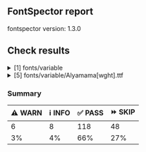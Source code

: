 ## FontSpector report

fontspector version: 1.3.0






## Check results




<details><summary>[1] fonts/variable</summary>
<div>


<details>
    <summary>⚠️ <b>WARN</b> Check for codepoints not covered by METADATA subsets. (googlefonts/metadata/unreachable_subsetting)</summary>
    <div>








- ⚠️ **WARN** fonts/variable/Alyamama[wght].ttf: The following codepoints supported by the font are not covered by any subsets defined in the font's metadata file, and will never be served. You can solve this by either manually adding additional subset declarations to METADATA.pb, or by editing the glyphset definitions.

* U+02D8 BREVE: try adding one of: canadian-aboriginal, yi
* U+02D9 DOT ABOVE: try adding one of: yi, canadian-aboriginal
* U+02DB OGONEK: try adding one of: yi, canadian-aboriginal
* U+0302 COMBINING CIRCUMFLEX ACCENT: try adding one of: coptic, tifinagh, math, cherokee
* U+0305 COMBINING OVERLINE: try adding one of: elbasan, coptic, glagolitic, math, gothic
* U+0306 COMBINING BREVE: try adding one of: tifinagh, old-permic
* U+0307 COMBINING DOT ABOVE: try adding one of: duployan, syriac, canadian-aboriginal, malayalam, math, tifinagh, todhri, hebrew, coptic, tai-le, old-permic
* U+030A COMBINING RING ABOVE: try adding one of: syriac, duployan
* U+030B COMBINING DOUBLE ACUTE ACCENT: try adding one of: osage, cherokee
* U+030C COMBINING CARON: try adding one of: cherokee, tai-le
* U+031A COMBINING LEFT ANGLE ABOVE: try adding math
* U+0320 COMBINING MINUS SIGN BELOW: try adding syriac
* U+0324 COMBINING DIAERESIS BELOW: try adding one of: syriac, duployan, cherokee
* U+0325 COMBINING RING BELOW: try adding syriac
* U+0326 COMBINING COMMA BELOW: try adding math
* U+0327 COMBINING CEDILLA: try adding math
* U+032C COMBINING CARON BELOW: try adding math
* U+0330 COMBINING TILDE BELOW: try adding one of: cherokee, math, syriac
* U+0332 COMBINING LOW LINE: try adding math
* U+033A COMBINING INVERTED BRIDGE BELOW: try adding math
* U+0346 COMBINING BRIDGE ABOVE: try adding math
* U+034D COMBINING LEFT RIGHT ARROW BELOW: try adding math
* U+0361 COMBINING DOUBLE INVERTED BREVE: try adding coptic
* U+0609 ARABIC-INDIC PER MILLE SIGN: try adding arabic
* U+060C ARABIC COMMA: try adding one of: hanifi-rohingya, arabic, garay, syriac, thaana, yezidi, nko
* U+060D ARABIC DATE SEPARATOR: try adding arabic
* U+0615 ARABIC SMALL HIGH TAH: try adding arabic
* U+061B ARABIC SEMICOLON: try adding one of: syriac, hanifi-rohingya, yezidi, garay, thaana, nko, arabic
* U+061F ARABIC QUESTION MARK: try adding one of: garay, adlam, arabic, hanifi-rohingya, nko, syriac, yezidi, thaana
* U+0621 ARABIC LETTER HAMZA: try adding one of: syriac, arabic
* U+0622 ARABIC LETTER ALEF WITH MADDA ABOVE: try adding arabic
* U+0623 ARABIC LETTER ALEF WITH HAMZA ABOVE: try adding arabic
* U+0624 ARABIC LETTER WAW WITH HAMZA ABOVE: try adding arabic
* U+0625 ARABIC LETTER ALEF WITH HAMZA BELOW: try adding arabic
* U+0626 ARABIC LETTER YEH WITH HAMZA ABOVE: try adding arabic
* U+0627 ARABIC LETTER ALEF: try adding one of: arabic, indic-siyaq-numbers
* U+0628 ARABIC LETTER BEH: try adding arabic
* U+0629 ARABIC LETTER TEH MARBUTA: try adding arabic
* U+062A ARABIC LETTER TEH: try adding arabic
* U+062B ARABIC LETTER THEH: try adding arabic
* U+062C ARABIC LETTER JEEM: try adding arabic
* U+062D ARABIC LETTER HAH: try adding arabic
* U+062E ARABIC LETTER KHAH: try adding arabic
* U+062F ARABIC LETTER DAL: try adding arabic
* U+0630 ARABIC LETTER THAL: try adding arabic
* U+0631 ARABIC LETTER REH: try adding arabic
* U+0632 ARABIC LETTER ZAIN: try adding arabic
* U+0633 ARABIC LETTER SEEN: try adding arabic
* U+0634 ARABIC LETTER SHEEN: try adding arabic
* U+0635 ARABIC LETTER SAD: try adding arabic
* U+0636 ARABIC LETTER DAD: try adding arabic
* U+0637 ARABIC LETTER TAH: try adding arabic
* U+0638 ARABIC LETTER ZAH: try adding arabic
* U+0639 ARABIC LETTER AIN: try adding arabic
* U+063A ARABIC LETTER GHAIN: try adding arabic
* U+0640 ARABIC TATWEEL: try adding one of: arabic, old-uyghur, sogdian, manichaean, psalter-pahlavi, syriac, hanifi-rohingya, adlam, mandaic
* U+0641 ARABIC LETTER FEH: try adding arabic
* U+0642 ARABIC LETTER QAF: try adding arabic
* U+0643 ARABIC LETTER KAF: try adding arabic
* U+0644 ARABIC LETTER LAM: try adding arabic
* U+0645 ARABIC LETTER MEEM: try adding arabic
* U+0646 ARABIC LETTER NOON: try adding arabic
* U+0647 ARABIC LETTER HEH: try adding arabic
* U+0648 ARABIC LETTER WAW: try adding arabic
* U+0649 ARABIC LETTER ALEF MAKSURA: try adding arabic
* U+064A ARABIC LETTER YEH: try adding arabic
* U+064B ARABIC FATHATAN: try adding one of: arabic, syriac
* U+064C ARABIC DAMMATAN: try adding one of: arabic, syriac
* U+064D ARABIC KASRATAN: try adding one of: syriac, arabic
* U+064E ARABIC FATHA: try adding one of: syriac, arabic
* U+064F ARABIC DAMMA: try adding one of: arabic, syriac
* U+0650 ARABIC KASRA: try adding one of: arabic, syriac
* U+0651 ARABIC SHADDA: try adding one of: syriac, arabic
* U+0652 ARABIC SUKUN: try adding one of: arabic, syriac
* U+0653 ARABIC MADDAH ABOVE: try adding one of: arabic, syriac
* U+0654 ARABIC HAMZA ABOVE: try adding one of: arabic, syriac
* U+0655 ARABIC HAMZA BELOW: try adding one of: arabic, syriac
* U+0656 ARABIC SUBSCRIPT ALEF: try adding arabic
* U+0657 ARABIC INVERTED DAMMA: try adding arabic
* U+0658 ARABIC MARK NOON GHUNNA: try adding arabic
* U+0660 ARABIC-INDIC DIGIT ZERO: try adding one of: arabic, hanifi-rohingya, indic-siyaq-numbers, syriac, yezidi, thaana
* U+0661 ARABIC-INDIC DIGIT ONE: try adding one of: syriac, arabic, yezidi, thaana, indic-siyaq-numbers
* U+0662 ARABIC-INDIC DIGIT TWO: try adding one of: thaana, syriac, indic-siyaq-numbers, yezidi, arabic
* U+0663 ARABIC-INDIC DIGIT THREE: try adding one of: indic-siyaq-numbers, thaana, arabic, syriac, yezidi
* U+0664 ARABIC-INDIC DIGIT FOUR: try adding one of: syriac, indic-siyaq-numbers, thaana, arabic, yezidi
* U+0665 ARABIC-INDIC DIGIT FIVE: try adding one of: indic-siyaq-numbers, yezidi, arabic, syriac, thaana
* U+0666 ARABIC-INDIC DIGIT SIX: try adding one of: yezidi, arabic, syriac, thaana, indic-siyaq-numbers
* U+0667 ARABIC-INDIC DIGIT SEVEN: try adding one of: indic-siyaq-numbers, thaana, arabic, syriac, yezidi
* U+0668 ARABIC-INDIC DIGIT EIGHT: try adding one of: arabic, thaana, yezidi, indic-siyaq-numbers, syriac
* U+0669 ARABIC-INDIC DIGIT NINE: try adding one of: thaana, syriac, yezidi, indic-siyaq-numbers, arabic
* U+066A ARABIC PERCENT SIGN: try adding one of: thaana, nko, arabic, syriac
* U+066B ARABIC DECIMAL SEPARATOR: try adding one of: thaana, syriac, arabic
* U+066C ARABIC THOUSANDS SEPARATOR: try adding one of: syriac, thaana, arabic
* U+066D ARABIC FIVE POINTED STAR: try adding arabic
* U+066E ARABIC LETTER DOTLESS BEH: try adding arabic
* U+066F ARABIC LETTER DOTLESS QAF: try adding arabic
* U+0670 ARABIC LETTER SUPERSCRIPT ALEF: try adding one of: arabic, syriac
* U+0671 ARABIC LETTER ALEF WASLA: try adding arabic
* U+0679 ARABIC LETTER TTEH: try adding arabic
* U+067A ARABIC LETTER TTEHEH: try adding arabic
* U+067B ARABIC LETTER BEEH: try adding arabic
* U+067C ARABIC LETTER TEH WITH RING: try adding arabic
* U+067D ARABIC LETTER TEH WITH THREE DOTS ABOVE DOWNWARDS: try adding arabic
* U+067E ARABIC LETTER PEH: try adding arabic
* U+0686 ARABIC LETTER TCHEH: try adding arabic
* U+0688 ARABIC LETTER DDAL: try adding arabic
* U+068E ARABIC LETTER DUL: try adding arabic
* U+0691 ARABIC LETTER RREH: try adding arabic
* U+0698 ARABIC LETTER JEH: try adding arabic
* U+069C ARABIC LETTER SEEN WITH THREE DOTS BELOW AND THREE DOTS ABOVE: try adding arabic
* U+06A1 ARABIC LETTER DOTLESS FEH: try adding arabic
* U+06A2 ARABIC LETTER FEH WITH DOT MOVED BELOW: try adding arabic
* U+06A4 ARABIC LETTER VEH: try adding arabic
* U+06A5 ARABIC LETTER FEH WITH THREE DOTS BELOW: try adding arabic
* U+06A7 ARABIC LETTER QAF WITH DOT ABOVE: try adding arabic
* U+06A8 ARABIC LETTER QAF WITH THREE DOTS ABOVE: try adding arabic
* U+06A9 ARABIC LETTER KEHEH: try adding arabic
* U+06AF ARABIC LETTER GAF: try adding arabic
* U+06BA ARABIC LETTER NOON GHUNNA: try adding arabic
* U+06BE ARABIC LETTER HEH DOACHASHMEE: try adding arabic
* U+06C1 ARABIC LETTER HEH GOAL: try adding arabic
* U+06C2 ARABIC LETTER HEH GOAL WITH HAMZA ABOVE: try adding arabic
* U+06C3 ARABIC LETTER TEH MARBUTA GOAL: try adding arabic
* U+06CA ARABIC LETTER WAW WITH TWO DOTS ABOVE: try adding arabic
* U+06CC ARABIC LETTER FARSI YEH: try adding arabic
* U+06CF ARABIC LETTER WAW WITH DOT ABOVE: try adding arabic
* U+06D2 ARABIC LETTER YEH BARREE: try adding arabic
* U+06D3 ARABIC LETTER YEH BARREE WITH HAMZA ABOVE: try adding arabic
* U+06D4 ARABIC FULL STOP: try adding one of: yezidi, arabic, hanifi-rohingya
* U+06DB ARABIC SMALL HIGH THREE DOTS: try adding arabic
* U+06F0 EXTENDED ARABIC-INDIC DIGIT ZERO: try adding one of: indic-siyaq-numbers, arabic
* U+06F1 EXTENDED ARABIC-INDIC DIGIT ONE: try adding one of: arabic, indic-siyaq-numbers
* U+06F2 EXTENDED ARABIC-INDIC DIGIT TWO: try adding one of: indic-siyaq-numbers, arabic
* U+06F3 EXTENDED ARABIC-INDIC DIGIT THREE: try adding one of: indic-siyaq-numbers, arabic
* U+06F4 EXTENDED ARABIC-INDIC DIGIT FOUR: try adding one of: indic-siyaq-numbers, arabic
* U+06F5 EXTENDED ARABIC-INDIC DIGIT FIVE: try adding one of: indic-siyaq-numbers, arabic
* U+06F6 EXTENDED ARABIC-INDIC DIGIT SIX: try adding one of: arabic, indic-siyaq-numbers
* U+06F7 EXTENDED ARABIC-INDIC DIGIT SEVEN: try adding one of: arabic, indic-siyaq-numbers
* U+06F8 EXTENDED ARABIC-INDIC DIGIT EIGHT: try adding one of: arabic, indic-siyaq-numbers
* U+06F9 EXTENDED ARABIC-INDIC DIGIT NINE: try adding one of: arabic, indic-siyaq-numbers
* U+0763 ARABIC LETTER KEHEH WITH THREE DOTS ABOVE: try adding arabic
* U+1EBC LATIN CAPITAL LETTER E WITH TILDE: try adding vietnamese
* U+1EBD LATIN SMALL LETTER E WITH TILDE: try adding vietnamese
* U+2016 DOUBLE VERTICAL LINE: try adding math
* U+2021 DOUBLE DAGGER: try adding adlam
* U+2030 PER MILLE SIGN: try adding adlam
* U+2070 SUPERSCRIPT ZERO: try adding math
* U+2071 SUPERSCRIPT LATIN SMALL LETTER I: try adding math
* U+2074 SUPERSCRIPT FOUR: try adding math
* U+2075 SUPERSCRIPT FIVE: try adding math
* U+2076 SUPERSCRIPT SIX: try adding math
* U+2077 SUPERSCRIPT SEVEN: try adding math
* U+2078 SUPERSCRIPT EIGHT: try adding math
* U+2079 SUPERSCRIPT NINE: try adding math
* U+207A SUPERSCRIPT PLUS SIGN: try adding math
* U+207B SUPERSCRIPT MINUS: try adding math
* U+207C SUPERSCRIPT EQUALS SIGN: try adding math
* U+207D SUPERSCRIPT LEFT PARENTHESIS: try adding math
* U+207E SUPERSCRIPT RIGHT PARENTHESIS: try adding math
* U+207F SUPERSCRIPT LATIN SMALL LETTER N: try adding math
* U+2080 SUBSCRIPT ZERO: try adding math
* U+2081 SUBSCRIPT ONE: try adding math
* U+2082 SUBSCRIPT TWO: try adding math
* U+2083 SUBSCRIPT THREE: try adding math
* U+2084 SUBSCRIPT FOUR: try adding math
* U+2085 SUBSCRIPT FIVE: try adding math
* U+2086 SUBSCRIPT SIX: try adding math
* U+2087 SUBSCRIPT SEVEN: try adding math
* U+2088 SUBSCRIPT EIGHT: try adding math
* U+2089 SUBSCRIPT NINE: try adding math
* U+208A SUBSCRIPT PLUS SIGN: try adding math
* U+208B SUBSCRIPT MINUS: try adding math
* U+208C SUBSCRIPT EQUALS SIGN: try adding math
* U+208D SUBSCRIPT LEFT PARENTHESIS: try adding math
* U+208E SUBSCRIPT RIGHT PARENTHESIS: try adding math
* U+2090 LATIN SUBSCRIPT SMALL LETTER A: try adding math
* U+2091 LATIN SUBSCRIPT SMALL LETTER E: try adding math
* U+2092 LATIN SUBSCRIPT SMALL LETTER O: try adding math
* U+2093 LATIN SUBSCRIPT SMALL LETTER X: try adding math
* U+2094 LATIN SUBSCRIPT SMALL LETTER SCHWA: try adding math
* U+2095 LATIN SUBSCRIPT SMALL LETTER H: try adding math
* U+2096 LATIN SUBSCRIPT SMALL LETTER K: try adding math
* U+2097 LATIN SUBSCRIPT SMALL LETTER L: try adding math
* U+2098 LATIN SUBSCRIPT SMALL LETTER M: try adding math
* U+2099 LATIN SUBSCRIPT SMALL LETTER N: try adding math
* U+209A LATIN SUBSCRIPT SMALL LETTER P: try adding math
* U+209B LATIN SUBSCRIPT SMALL LETTER S: try adding math
* U+209C LATIN SUBSCRIPT SMALL LETTER T: try adding math
* U+2117 SOUND RECORDING COPYRIGHT: try adding math
* U+215B VULGAR FRACTION ONE EIGHTH: try adding symbols
* U+215C VULGAR FRACTION THREE EIGHTHS: try adding symbols
* U+215D VULGAR FRACTION FIVE EIGHTHS: try adding symbols
* U+215E VULGAR FRACTION SEVEN EIGHTHS: try adding symbols
* U+215F FRACTION NUMERATOR ONE: try adding symbols
* U+2202 PARTIAL DIFFERENTIAL: try adding math
* U+2206 INCREMENT: try adding math
* U+220F N-ARY PRODUCT: try adding math
* U+2211 N-ARY SUMMATION: try adding math
* U+221A SQUARE ROOT: try adding math
* U+221E INFINITY: try adding math
* U+222B INTEGRAL: try adding math
* U+2248 ALMOST EQUAL TO: try adding math
* U+2260 NOT EQUAL TO: try adding math
* U+2264 LESS-THAN OR EQUAL TO: try adding math
* U+2265 GREATER-THAN OR EQUAL TO: try adding math
* U+25CA LOZENGE: try adding one of: math, symbols
* U+25CC DOTTED CIRCLE: try adding one of: tai-viet, batak, khudawadi, hanifi-rohingya, manichaean, newa, kannada, tamil, thai, warang-citi, malayalam, syloti-nagri, nko, rejang, tai-le, lao, telugu, kharoshthi, miao, tirhuta, khojki, caucasian-albanian, zanabazar-square, balinese, masaram-gondi, new-tai-lue, symbols, grantha, mende-kikakui, chakma, javanese, bassa-vah, bhaiksuki, gunjala-gondi, adlam, tifinagh, hanunoo, dogra, oriya, sogdian, canadian-aboriginal, khmer, sundanese, duployan, tagbanwa, phags-pa, tai-tham, mahajani, buhid, armenian, gurmukhi, tagalog, old-permic, yi, sinhala, ahom, limbu, wancho, siddham, brahmi, buginese, saurashtra, mandaic, devanagari, elbasan, math, modi, mongolian, tibetan, meetei-mayek, psalter-pahlavi, osage, coptic, marchen, kaithi, bengali, myanmar, syriac, sharada, soyombo, takri, kayah-li, cham, hebrew, lepcha, music, thaana, pahawh-hmong, gujarati
* U+FD3E ORNATE LEFT PARENTHESIS: try adding one of: nko, arabic
* U+FD3F ORNATE RIGHT PARENTHESIS: try adding one of: arabic, nko
* U+FDFA ARABIC LIGATURE SALLALLAHOU ALAYHE WASALLAM: try adding arabic
* U+FDFB ARABIC LIGATURE JALLAJALALOUHOU: try adding arabic
* U+FDFC RIAL SIGN: try adding arabic

Or you can add the above codepoints to one of the subsets supported by the font: greek, latin-ext, latin [code: unreachable-subsetting]
  
  

</div>
</details>


</div>
</details>


<details><summary>[5] fonts/variable/Alyamama[wght].ttf</summary>
<div>


<details>
    <summary>⚠️ <b>WARN</b> Check if each glyph has the recommended amount of contours. (contour_count)</summary>
    <div>








- ⚠️ **WARN** This check inspects the glyph outlines and detects the total number of contours in each of them. The expected values are
     infered from the typical ammounts of contours observed in a
     large collection of reference font families. The divergences
     listed below may simply indicate a significantly different
     design on some of your glyphs. On the other hand, some of these
     may flag actual bugs in the font such as glyphs mapped to an
     incorrect codepoint. Please consider reviewing the design and
     codepoint assignment of these to make sure they are correct.


    The following glyphs do not have the recommended number of contours:
* uni1D6D (U+1D6D): found 3, expected one of: {2}
* uni02A3 (U+02A3): found 2, expected one of: {3}
* uni0258 (U+0258): found 1, expected one of: {2}
* uni1D6E (U+1D6E): found 2, expected one of: {1}
* uni02A1 (U+02A1): found 2, expected one of: {1}
* uni02A2 (U+02A2): found 2, expected one of: {1}
* uni026E (U+026E): found 2, expected one of: {1}
* uni1D72 (U+1D72): found 2, expected one of: {1}
* uni1D74 (U+1D74): found 3, expected one of: {1}
* uni1D75 (U+1D75): found 3, expected one of: {1}
* uni021B.1 (U+021B): found 1, expected one of: {4, 3, 2}
* uni1D76 (U+1D76): found 3, expected one of: {1}
* uni01C2 (U+01C2): found 3, expected one of: {1}
* uni0621 (U+0621): found 2, expected one of: {1}
* uni0623 (U+0623): found 3, expected one of: {2}
* uni0625 (U+0625): found 3, expected one of: {2}
* uni066E (U+066E): found 2, expected one of: {1}
* uni066E.fina (unencoded): found 3, expected one of: {1}
* uni066E.medi (unencoded): found 2, expected one of: {1}
* uni0628 (U+0628): found 3, expected one of: {2}
* uni067E (U+067E): found 5, expected one of: {4}
* uni067B (U+067B): found 4, expected one of: {3, 2}
* uni062A (U+062A): found 4, expected one of: {3, 2}
* uni067C (U+067C): found 6, expected one of: {5, 4}
* uni067D (U+067D): found 5, expected one of: {4, 3}
* uni062B (U+062B): found 5, expected one of: {2, 4, 3}
* uni067A (U+067A): found 4, expected one of: {0, 3, 2}
* uni0686 (U+0686): found 5, expected one of: {0, 4, 3}
* uni0631 (U+0631): found 2, expected one of: {1}
* uni0632 (U+0632): found 3, expected one of: {2}
* uni0698 (U+0698): found 5, expected one of: {4}
* uni0633 (U+0633): found 6, expected one of: {1, 3}
* uni0634 (U+0634): found 9, expected one of: {3, 0, 6, 4}
* uni069C (U+069C): found 12, expected one of: {7, 9, 5}
* uni0635 (U+0635): found 5, expected one of: {2}
* uni0636 (U+0636): found 6, expected one of: {3}
* uni0637 (U+0637): found 4, expected one of: {3, 2}
* uni0638 (U+0638): found 5, expected one of: {3, 4}
* uni0639 (U+0639): found 2, expected one of: {1}
* uni0641 (U+0641): found 5, expected one of: {2, 3}
* uni06A4 (U+06A4): found 7, expected one of: {4, 0, 5}
* uni06A1 (U+06A1): found 4, expected one of: {2, 1}
* uni06A1.fina (unencoded): found 4, expected one of: {2}
* uni06A2 (U+06A2): found 5, expected one of: {3}
* uni06A5 (U+06A5): found 7, expected one of: {5, 4}
* uni066F.fina (unencoded): found 3, expected one of: {2}
* uni0643 (U+0643): found 4, expected one of: {2, 1}
* uni06A9 (U+06A9): found 4, expected one of: {1}
* uni0763 (U+0763): found 7, expected one of: {4, 3}
* uni0763.fina (unencoded): found 8, expected one of: {3, 4}
* uni0763.medi (unencoded): found 7, expected one of: {5, 3, 4}
* uni0763.init (unencoded): found 6, expected one of: {4, 3}
* uni06AF (U+06AF): found 5, expected one of: {2}
* uni0644 (U+0644): found 2, expected one of: {1}
* uni0645 (U+0645): found 3, expected one of: {1, 2}
* uni0646 (U+0646): found 3, expected one of: {2}
* uni06BA (U+06BA): found 2, expected one of: {1}
* uni06BA.medi (unencoded): found 2, expected one of: {1}
* uni0647 (U+0647): found 1, expected one of: {2}
* uni06C1 (U+06C1): found 1, expected one of: {2}
* uni06BE (U+06BE): found 4, expected one of: {1, 2, 3}
* uni0624 (U+0624): found 4, expected one of: {3, 2}
* uni0649 (U+0649): found 2, expected one of: {1}
* uni064A (U+064A): found 4, expected one of: {3, 2}
* uni0626 (U+0626): found 4, expected one of: {2}
* uni06CC (U+06CC): found 2, expected one of: {1}
* uni06440671 (unencoded): found 6, expected one of: {4}
* uni06440671.fina (unencoded): found 5, expected one of: {3}
* uni0663 (U+0663): found 3, expected one of: {1}
* uni0666 (U+0666): found 2, expected one of: {1}
* uni0669 (U+0669): found 1, expected one of: {2}
* uni06F3 (U+06F3): found 3, expected one of: {1}
* uni06F4 (U+06F4): found 3, expected one of: {1}
* uni06F6 (U+06F6): found 2, expected one of: {1}
* uni06F9 (U+06F9): found 1, expected one of: {2}
* uni06F4.urdu (unencoded): found 3, expected one of: {1}
* uni066D (U+066D): found 6, expected one of: {1}
* asterisk (U+002A): found 6, expected one of: {1, 5, 3, 2}
* uniFDFC (U+FDFC): found 8, expected one of: {4, 5, 6}
* uni02E5 (U+02E5): found 2, expected one of: {1}
* uni02E9 (U+02E9): found 2, expected one of: {1}
* uni02E6 (U+02E6): found 2, expected one of: {1}
* uni02E8 (U+02E8): found 2, expected one of: {1}
* uni02E7 (U+02E7): found 2, expected one of: {1}
* uni02DE (U+02DE): found 2, expected one of: {1}
* uni2117 (U+2117): found 2, expected one of: {3, 4}
* uni0654 (U+0654): found 2, expected one of: {1}
* uni0655 (U+0655): found 2, expected one of: {1}
* uni0654064F (unencoded): found 4, expected one of: {3}
* uni0654064C (unencoded): found 5, expected one of: {3}
* uni0654064E (unencoded): found 3, expected one of: {2}
* uni0654064B (unencoded): found 4, expected one of: {3}
* uni06550650 (unencoded): found 3, expected one of: {2}
* uni0655064D (unencoded): found 4, expected one of: {3}
* uni064C (U+064C): found 3, expected one of: {2}
* uni0651 (U+0651): found 2, expected one of: {1}
* uni0651064C (unencoded): found 5, expected one of: {2, 3}
* uni0651064D (unencoded): found 4, expected one of: {3}
* uni0651064E (unencoded): found 3, expected one of: {2}
* uni0651064F (unencoded): found 4, expected one of: {3, 2}
* uni06510650 (unencoded): found 3, expected one of: {2}
* uni06510670 (unencoded): found 3, expected one of: {2}
* uni0652 (U+0652): found 1, expected one of: {2}
* uni031A (U+031A): found 2, expected one of: {1}
* uni032A (U+032A): found 3, expected one of: {1}
* uni033A (U+033A): found 3, expected one of: {1}
* uni033B (U+033B): found 6, expected one of: {2}
* uni0346 (U+0346): found 3, expected one of: {1}
* uni0349 (U+0349): found 2, expected one of: {1}
* uni034A (U+034A): found 2, expected one of: {1} [code: contour-count]
  
  

</div>
</details>





<details>
    <summary>⚠️ <b>WARN</b> Check font contains no unreachable glyphs (unreachable_glyphs)</summary>
    <div>








- ⚠️ **WARN** The following glyphs could not be reached by codepoint or substitution rules:

* u.inferior
* v.inferior
* uni06F4.urdu
* uni06F7.urdu
* zero.fit
* one.fit
* two.fit
* three.fit
* four.fit
* five.fit
* six.fit
* seven.fit
* eight.fit
* nine.fit
* .null
* dotbelowar
* dotcenterar
* twodotshorizontalbelowar
* threedotsdowncenterar
* threedotsupbelowar
* ringbelowar
* miniKehehar
* gafsarkashcenterar
* uni030C.alt.case [code: unreachable-glyphs]
  
  

</div>
</details>





<details>
    <summary>⚠️ <b>WARN</b> Shapes languages in all GF glyphsets. (googlefonts/glyphsets/shape_languages)</summary>
    <div>








- ⚠️ **WARN** Warning language shaping:

| Message                                                               | Languages              |
|-----------------------------------------------------------------------|------------------------|
| Auxiliary orthography codepoints:                                     | * fi_Latn (Finnish)    |
|   The following auxiliary characters are missing from the font: Ǥ     |                        |
|   The following auxiliary characters are missing from the font: Ʒ     |                        |
|   The following auxiliary characters are missing from the font: Ǯ     |                        |
|   The following auxiliary characters are missing from the font: ǥ     |                        |
|   The following auxiliary characters are missing from the font: ʒ     |                        |
|   The following auxiliary characters are missing from the font: ǯ     |                        |
| Auxiliary orthography codepoints:                                     | * el_Grek (Greek)      |
|   The following auxiliary characters are missing from the font: ἀ     |                        |
|   The following auxiliary characters are missing from the font: ἄ     |                        |
|   The following auxiliary characters are missing from the font: ἂ     |                        |
|   The following auxiliary characters are missing from the font: ἆ     |                        |
|   The following auxiliary characters are missing from the font: ἁ     |                        |
|   The following auxiliary characters are missing from the font: ἅ     |                        |
|   The following auxiliary characters are missing from the font: ἃ     |                        |
|   The following auxiliary characters are missing from the font: ἇ     |                        |
|   The following auxiliary characters are missing from the font: ᾶ     |                        |
|   The following auxiliary characters are missing from the font: ἐ     |                        |
|   The following auxiliary characters are missing from the font: ἔ     |                        |
|   The following auxiliary characters are missing from the font: ἒ     |                        |
|   The following auxiliary characters are missing from the font: ἑ     |                        |
|   The following auxiliary characters are missing from the font: ἕ     |                        |
|   The following auxiliary characters are missing from the font: ἓ     |                        |
|   The following auxiliary characters are missing from the font: ἠ     |                        |
|   The following auxiliary characters are missing from the font: ἤ     |                        |
|   The following auxiliary characters are missing from the font: ἢ     |                        |
|   The following auxiliary characters are missing from the font: ἦ     |                        |
|   The following auxiliary characters are missing from the font: ἡ     |                        |
|   The following auxiliary characters are missing from the font: ἥ     |                        |
|   The following auxiliary characters are missing from the font: ἣ     |                        |
|   The following auxiliary characters are missing from the font: ἧ     |                        |
|   The following auxiliary characters are missing from the font: ῆ     |                        |
|   The following auxiliary characters are missing from the font: ἰ     |                        |
|   The following auxiliary characters are missing from the font: ἴ     |                        |
|   The following auxiliary characters are missing from the font: ἲ     |                        |
|   The following auxiliary characters are missing from the font: ἶ     |                        |
|   The following auxiliary characters are missing from the font: ἱ     |                        |
|   The following auxiliary characters are missing from the font: ἵ     |                        |
|   The following auxiliary characters are missing from the font: ἳ     |                        |
|   The following auxiliary characters are missing from the font: ἷ     |                        |
|   The following auxiliary characters are missing from the font: ῖ     |                        |
|   The following auxiliary characters are missing from the font: ῗ     |                        |
|   The following auxiliary characters are missing from the font: ὄ     |                        |
|   The following auxiliary characters are missing from the font: ὂ     |                        |
|   The following auxiliary characters are missing from the font: ὃ     |                        |
|   The following auxiliary characters are missing from the font: ὐ     |                        |
|   The following auxiliary characters are missing from the font: ὔ     |                        |
|   The following auxiliary characters are missing from the font: ὒ     |                        |
|   The following auxiliary characters are missing from the font: ὖ     |                        |
|   The following auxiliary characters are missing from the font: ὑ     |                        |
|   The following auxiliary characters are missing from the font: ὕ     |                        |
|   The following auxiliary characters are missing from the font: ὓ     |                        |
|   The following auxiliary characters are missing from the font: ὗ     |                        |
|   The following auxiliary characters are missing from the font: ῦ     |                        |
|   The following auxiliary characters are missing from the font: ῧ     |                        |
|   The following auxiliary characters are missing from the font: ὤ     |                        |
|   The following auxiliary characters are missing from the font: ὢ     |                        |
|   The following auxiliary characters are missing from the font: ὦ     |                        |
|   The following auxiliary characters are missing from the font: ὥ     |                        |
|   The following auxiliary characters are missing from the font: ὣ     |                        |
|   The following auxiliary characters are missing from the font: ὧ     |                        |
|   The following auxiliary characters are missing from the font: ῶ     |                        |
| Auxiliary orthography codepoints:                                     | * de_Latn (German)     |
|   The following auxiliary characters are missing from the font: ſ     | * fr_Latn (French)     |
| Auxiliary orthography codepoints:                                     | * lt_Latn (Lithuanian) |
|   Shaper didn't attach tildecomb to uni0237 when shaping the text 'j̃' |                        |
| Auxiliary orthography codepoints:                                     | * ur_Arab (Urdu)       |
|   The following auxiliary characters are missing from the font: ؀؁؂؃‌‍‏  |                        | [code: warning-language-shaping]
  
  

</div>
</details>





<details>
    <summary>⚠️ <b>WARN</b> Ensure soft_dotted characters lose their dot when combined with marks that
replace the dot. (soft_dotted)</summary>
    <div>








- ⚠️ **WARN** The dot of soft dotted characters used in orthographies _must_ disappear in the following strings: * į́
* į̄
* į̌
* į̃
* į̀
* į̂The dot of soft dotted characters _should_ disappear in other cases, for example: * ⁱ͉͌
* ⁱ͉͋
* ⁱ͉́
* ⁱ͉̆
* ⁱ͉͊
* ⁱ͉̏
* ⁱ͉̋
* ⁱ͉̄
* ⁱ͉̌
* ⁱ͉̅
* ⁱ͉̽
* ⁱ͉̃
* ⁱ͉̀
* ⁱ͉̊
* ⁱ͉̈
* ⁱ͉̇
* ⁱ͉̂
* ⁱ͉͆
* ⁱ̴͌
* ⁱ̴͋
* ⁱ̴́
* ⁱ̴̆
* ⁱ̴͊
* ⁱ̴̏
* ⁱ̴̋
* ⁱ̴̄
* ⁱ̴̌
* ⁱ̴̅
* ⁱ̴̽
* ⁱ̴̃
* ⁱ̴̀
* ⁱ̴̊
* ⁱ̴̈
* ⁱ̴̇
* ⁱ̴̂
* ⁱ̴͆
* ⁱ̼͌
* ⁱ̼͋
* ⁱ̼́
* ⁱ̼̆
* ⁱ̼͊
* ⁱ̼̏
* ⁱ̼̋
* ⁱ̼̄
* ⁱ̼̌
* ⁱ̼̅
* ⁱ̼̽
* ⁱ̼̃
* ⁱ̼̀
* ⁱ̼̊
* ⁱ̼̈
* ⁱ̼̇
* ⁱ̼̂
* ⁱ̼͆
* ⁱ̠͌
* ⁱ̠͋
* ⁱ̠́
* ⁱ̠̆
* ⁱ̠͊
* ⁱ̠̏
* ⁱ̠̋
* ⁱ̠̄
* ⁱ̠̌
* ⁱ̠̅
* ⁱ̠̽
* ⁱ̠̃
* ⁱ̠̀
* ⁱ̠̊
* ⁱ̠̈
* ⁱ̠̇
* ⁱ̠̂
* ⁱ̠͆
* ⁱ̙͌
* ⁱ̙͋
* ⁱ̙́
* ⁱ̙̆
* ⁱ̙͊
* ⁱ̙̏
* ⁱ̙̋
* ⁱ̙̄
* ⁱ̙̌
* ⁱ̙̅
* ⁱ̙̽
* ⁱ̙̃
* ⁱ̙̀
* ⁱ̙̊
* ⁱ̙̈
* ⁱ̙̇
* ⁱ̙̂
* ⁱ̙͆
* ⁱ͇͌
* ⁱ͇͋
* ⁱ͇́
* ⁱ͇̆
* ⁱ͇͊
* ⁱ͇̏
* ⁱ͇̋
* ⁱ͇̄
* ⁱ͇̌
* ⁱ͇̅
* ⁱ͇̽
* ⁱ͇̃
* ⁱ͇̀
* ⁱ͇̊
* ⁱ͇̈
* ⁱ͇̇
* ⁱ͇̂
* ⁱ͇͆
* ⁱ̲͌
* ⁱ̲͋
* ⁱ̲́
* ⁱ̲̆
* ⁱ̲͊
* ⁱ̲̏
* ⁱ̲̋
* ⁱ̲̄
* ⁱ̲̌
* ⁱ̲̅
* ⁱ̲̽
* ⁱ̲̃
* ⁱ̲̀
* ⁱ̲̊
* ⁱ̲̈
* ⁱ̲̇
* ⁱ̲̂
* ⁱ̲͆
* ⁱ̦͌
* ⁱ̦͋
* ⁱ̦͊
* ⁱ̦̏
* ⁱ̦̅
* ⁱ̦̽
* ⁱ̦͆
* ⁱ̨͌
* ⁱ̨͋
* ⁱ̨͊
* ⁱ̨̏
* ⁱ̨̅
* ⁱ̨̽
* ⁱ̨͆
* ⁱ̬͌
* ⁱ̬͋
* ⁱ̬́
* ⁱ̬̆
* ⁱ̬͊
* ⁱ̬̏
* ⁱ̬̋
* ⁱ̬̄
* ⁱ̬̌
* ⁱ̬̅
* ⁱ̬̽
* ⁱ̬̃
* ⁱ̬̀
* ⁱ̬̊
* ⁱ̬̈
* ⁱ̬̇
* ⁱ̬̂
* ⁱ̬͆
* ⁱ̻͌
* ⁱ̻͋
* ⁱ̻́
* ⁱ̻̆
* ⁱ̻͊
* ⁱ̻̏
* ⁱ̻̋
* ⁱ̻̄
* ⁱ̻̌
* ⁱ̻̅
* ⁱ̻̽
* ⁱ̻̃
* ⁱ̻̀
* ⁱ̻̊
* ⁱ̻̈
* ⁱ̻̇
* ⁱ̻̂
* ⁱ̻͆
* ⁱ͍͌
* ⁱ͍͋
* ⁱ͍́
* ⁱ͍̆
* ⁱ͍͊
* ⁱ͍̏
* ⁱ͍̋
* ⁱ͍̄
* ⁱ͍̌
* ⁱ͍̅
* ⁱ͍̽
* ⁱ͍̃
* ⁱ͍̀
* ⁱ͍̊
* ⁱ͍̈
* ⁱ͍̇
* ⁱ͍̂
* ⁱ͍͆
* ⁱ̪͌
* ⁱ̪͋
* ⁱ̪́
* ⁱ̪̆
* ⁱ̪͊
* ⁱ̪̏
* ⁱ̪̋
* ⁱ̪̄
* ⁱ̪̌
* ⁱ̪̅
* ⁱ̪̽
* ⁱ̪̃
* ⁱ̪̀
* ⁱ̪̊
* ⁱ̪̈
* ⁱ̪̇
* ⁱ̪̂
* ⁱ̪͆
* ⁱ̜͌
* ⁱ̜͋
* ⁱ̜́
* ⁱ̜̆
* ⁱ̜͊
* ⁱ̜̏
* ⁱ̜̋
* ⁱ̜̄
* ⁱ̜̌
* ⁱ̜̅
* ⁱ̜̽
* ⁱ̜̃
* ⁱ̜̀
* ⁱ̜̊
* ⁱ̜̈
* ⁱ̜̇
* ⁱ̜̂
* ⁱ̜͆
* ⁱ̤͌
* ⁱ̤͋
* ⁱ̤́
* ⁱ̤̆
* ⁱ̤͊
* ⁱ̤̏
* ⁱ̤̋
* ⁱ̤̄
* ⁱ̤̌
* ⁱ̤̅
* ⁱ̤̽
* ⁱ̤̃
* ⁱ̤̀
* ⁱ̤̊
* ⁱ̤̈
* ⁱ̤̇
* ⁱ̤̂
* ⁱ̤͆
* ⁱ̹͌
* ⁱ̹͋
* ⁱ̹́
* ⁱ̹̆
* ⁱ̹͊
* ⁱ̹̏
* ⁱ̹̋
* ⁱ̹̄
* ⁱ̹̌
* ⁱ̹̅
* ⁱ̹̽
* ⁱ̹̃
* ⁱ̹̀
* ⁱ̹̊
* ⁱ̹̈
* ⁱ̹̇
* ⁱ̹̂
* ⁱ̹͆
* ⁱ̰͌
* ⁱ̰͋
* ⁱ̰́
* ⁱ̰̆
* ⁱ̰͊
* ⁱ̰̏
* ⁱ̰̋
* ⁱ̰̄
* ⁱ̰̌
* ⁱ̰̅
* ⁱ̰̽
* ⁱ̰̃
* ⁱ̰̀
* ⁱ̰̊
* ⁱ̰̈
* ⁱ̰̇
* ⁱ̰̂
* ⁱ̰͆
* ⁱ͈͌
* ⁱ͈͋
* ⁱ͈́
* ⁱ͈̆
* ⁱ͈͊
* ⁱ͈̏
* ⁱ͈̋
* ⁱ͈̄
* ⁱ͈̌
* ⁱ͈̅
* ⁱ͈̽
* ⁱ͈̃
* ⁱ͈̀
* ⁱ͈̊
* ⁱ͈̈
* ⁱ͈̇
* ⁱ͈̂
* ⁱ͈͆
* ⁱ̺͌
* ⁱ̺͋
* ⁱ̺́
* ⁱ̺̆
* ⁱ̺͊
* ⁱ̺̏
* ⁱ̺̋
* ⁱ̺̄
* ⁱ̺̌
* ⁱ̺̅
* ⁱ̺̽
* ⁱ̺̃
* ⁱ̺̀
* ⁱ̺̊
* ⁱ̺̈
* ⁱ̺̇
* ⁱ̺̂
* ⁱ̺͆
* ⁱ̘͌
* ⁱ̘͋
* ⁱ̘́
* ⁱ̘̆
* ⁱ̘͊
* ⁱ̘̏
* ⁱ̘̋
* ⁱ̘̄
* ⁱ̘̌
* ⁱ̘̅
* ⁱ̘̽
* ⁱ̘̃
* ⁱ̘̀
* ⁱ̘̊
* ⁱ̘̈
* ⁱ̘̇
* ⁱ̘̂
* ⁱ̘͆
* ⁱ̝͌
* ⁱ̝͋
* ⁱ̝́
* ⁱ̝̆
* ⁱ̝͊
* ⁱ̝̏
* ⁱ̝̋
* ⁱ̝̄
* ⁱ̝̌
* ⁱ̝̅
* ⁱ̝̽
* ⁱ̝̃
* ⁱ̝̀
* ⁱ̝̊
* ⁱ̝̈
* ⁱ̝̇
* ⁱ̝̂
* ⁱ̝͆
* ⁱ̧͌
* ⁱ̧͋
* ⁱ̧͊
* ⁱ̧̏
* ⁱ̧̅
* ⁱ̧̽
* ⁱ̧͆
* ⁱ̞͌
* ⁱ̞͋
* ⁱ̞́
* ⁱ̞̆
* ⁱ̞͊
* ⁱ̞̏
* ⁱ̞̋
* ⁱ̞̄
* ⁱ̞̌
* ⁱ̞̅
* ⁱ̞̽
* ⁱ̞̃
* ⁱ̞̀
* ⁱ̞̊
* ⁱ̞̈
* ⁱ̞̇
* ⁱ̞̂
* ⁱ̞͆
* ⁱ͎͌
* ⁱ͎͋
* ⁱ͎́
* ⁱ͎̆
* ⁱ͎͊
* ⁱ͎̏
* ⁱ͎̋
* ⁱ͎̄
* ⁱ͎̌
* ⁱ͎̅
* ⁱ͎̽
* ⁱ͎̃
* ⁱ͎̀
* ⁱ͎̊
* ⁱ͎̈
* ⁱ͎̇
* ⁱ͎̂
* ⁱ͎͆
* ⁱ̥͌
* ⁱ̥͋
* ⁱ̥́
* ⁱ̥̆
* ⁱ̥͊
* ⁱ̥̏
* ⁱ̥̋
* ⁱ̥̄
* ⁱ̥̌
* ⁱ̥̅
* ⁱ̥̽
* ⁱ̥̃
* ⁱ̥̀
* ⁱ̥̊
* ⁱ̥̈
* ⁱ̥̇
* ⁱ̥̂
* ⁱ̥͆
* ⁱ̟͌
* ⁱ̟͋
* ⁱ̟́
* ⁱ̟̆
* ⁱ̟͊
* ⁱ̟̏
* ⁱ̟̋
* ⁱ̟̄
* ⁱ̟̌
* ⁱ̟̅
* ⁱ̟̽
* ⁱ̟̃
* ⁱ̟̀
* ⁱ̟̊
* ⁱ̟̈
* ⁱ̟̇
* ⁱ̟̂
* ⁱ̟͆
* ⁱ̩͌
* ⁱ̩͋
* ⁱ̩́
* ⁱ̩̆
* ⁱ̩͊
* ⁱ̩̏
* ⁱ̩̋
* ⁱ̩̄
* ⁱ̩̌
* ⁱ̩̅
* ⁱ̩̽
* ⁱ̩̃
* ⁱ̩̀
* ⁱ̩̊
* ⁱ̩̈
* ⁱ̩̇
* ⁱ̩̂
* ⁱ̩͆
* ⁱ͌
* ⁱ͋
* ⁱ́
* ⁱ̆
* ⁱ͊
* ⁱ̏
* ⁱ̋
* ⁱ̄
* ⁱ̌
* ⁱ̅
* ⁱ̽
* ⁱ̃
* ⁱ̀
* ⁱ̊
* ⁱ̈
* ⁱ̇
* ⁱ̂
* ⁱ͆
* į͉͌
* į͉͋
* į͉́
* į͉̆
* į͉͊
* į͉̏
* į͉̋
* į͉̄
* į͉̌
* į͉̅
* į͉̽
* į͉̃
* į͉̀
* į͉̊
* į͉̈
* į͉̇
* į͉̂
* į͉͆
* į̴͌
* į̴͋
* į̴́
* į̴̆
* į̴͊
* į̴̏
* į̴̋
* į̴̄
* į̴̌
* į̴̅
* į̴̽
* į̴̃
* į̴̀
* į̴̊
* į̴̈
* į̴̇
* į̴̂
* į̴͆
* į̼͌
* į̼͋
* į̼́
* į̼̆
* į̼͊
* į̼̏
* į̼̋
* į̼̄
* į̼̌
* į̼̅
* į̼̽
* į̼̃
* į̼̀
* į̼̊
* į̼̈
* į̼̇
* į̼̂
* į̼͆
* į̠͌
* į̠͋
* į̠́
* į̠̆
* į̠͊
* į̠̏
* į̠̋
* į̠̄
* į̠̌
* į̠̅
* į̠̽
* į̠̃
* į̠̀
* į̠̊
* į̠̈
* į̠̇
* į̠̂
* į̠͆
* į̙͌
* į̙͋
* į̙́
* į̙̆
* į̙͊
* į̙̏
* į̙̋
* į̙̄
* į̙̌
* į̙̅
* į̙̽
* į̙̃
* į̙̀
* į̙̊
* į̙̈
* į̙̇
* į̙̂
* į̙͆
* į͇͌
* į͇͋
* į͇́
* į͇̆
* į͇͊
* į͇̏
* į͇̋
* į͇̄
* į͇̌
* į͇̅
* į͇̽
* į͇̃
* į͇̀
* į͇̊
* į͇̈
* į͇̇
* į͇̂
* į͇͆
* į̲͌
* į̲͋
* į̲́
* į̲̆
* į̲͊
* į̲̏
* į̲̋
* į̲̄
* į̲̌
* į̲̅
* į̲̽
* į̲̃
* į̲̀
* į̲̊
* į̲̈
* į̲̇
* į̲̂
* į̲͆
* į̦͌
* į̦͋
* į̦͊
* į̦̏
* į̦̅
* į̦̽
* į̦͆
* į̨͌
* į̨͋
* į̨͊
* į̨̏
* į̨̅
* į̨̽
* į̨͆
* į̬͌
* į̬͋
* į̬́
* į̬̆
* į̬͊
* į̬̏
* į̬̋
* į̬̄
* į̬̌
* į̬̅
* į̬̽
* į̬̃
* į̬̀
* į̬̊
* į̬̈
* į̬̇
* į̬̂
* į̬͆
* į̻͌
* į̻͋
* į̻́
* į̻̆
* į̻͊
* į̻̏
* į̻̋
* į̻̄
* į̻̌
* į̻̅
* į̻̽
* į̻̃
* į̻̀
* į̻̊
* į̻̈
* į̻̇
* į̻̂
* į̻͆
* į͍͌
* į͍͋
* į͍́
* į͍̆
* į͍͊
* į͍̏
* į͍̋
* į͍̄
* į͍̌
* į͍̅
* į͍̽
* į͍̃
* į͍̀
* į͍̊
* į͍̈
* į͍̇
* į͍̂
* į͍͆
* į̪͌
* į̪͋
* į̪́
* į̪̆
* į̪͊
* į̪̏
* į̪̋
* į̪̄
* į̪̌
* į̪̅
* į̪̽
* į̪̃
* į̪̀
* į̪̊
* į̪̈
* į̪̇
* į̪̂
* į̪͆
* į̜͌
* į̜͋
* į̜́
* į̜̆
* į̜͊
* į̜̏
* į̜̋
* į̜̄
* į̜̌
* į̜̅
* į̜̽
* į̜̃
* į̜̀
* į̜̊
* į̜̈
* į̜̇
* į̜̂
* į̜͆
* į̤͌
* į̤͋
* į̤́
* į̤̆
* į̤͊
* į̤̏
* į̤̋
* į̤̄
* į̤̌
* į̤̅
* į̤̽
* į̤̃
* į̤̀
* į̤̊
* į̤̈
* į̤̇
* į̤̂
* į̤͆
* į̹͌
* į̹͋
* į̹́
* į̹̆
* į̹͊
* į̹̏
* į̹̋
* į̹̄
* į̹̌
* į̹̅
* į̹̽
* į̹̃
* į̹̀
* į̹̊
* į̹̈
* į̹̇
* į̹̂
* į̹͆
* į̰͌
* į̰͋
* į̰́
* į̰̆
* į̰͊
* į̰̏
* į̰̋
* į̰̄
* į̰̌
* į̰̅
* į̰̽
* į̰̃
* į̰̀
* į̰̊
* į̰̈
* į̰̇
* į̰̂
* į̰͆
* į͈͌
* į͈͋
* į͈́
* į͈̆
* į͈͊
* į͈̏
* į͈̋
* į͈̄
* į͈̌
* į͈̅
* į͈̽
* į͈̃
* į͈̀
* į͈̊
* į͈̈
* į͈̇
* į͈̂
* į͈͆
* į̺͌
* į̺͋
* į̺́
* į̺̆
* į̺͊
* į̺̏
* į̺̋
* į̺̄
* į̺̌
* į̺̅
* į̺̽
* į̺̃
* į̺̀
* į̺̊
* į̺̈
* į̺̇
* į̺̂
* į̺͆
* į̘͌
* į̘͋
* į̘́
* į̘̆
* į̘͊
* į̘̏
* į̘̋
* į̘̄
* į̘̌
* į̘̅
* į̘̽
* į̘̃
* į̘̀
* į̘̊
* į̘̈
* į̘̇
* į̘̂
* į̘͆
* į̝͌
* į̝͋
* į̝́
* į̝̆
* į̝͊
* į̝̏
* į̝̋
* į̝̄
* į̝̌
* į̝̅
* į̝̽
* į̝̃
* į̝̀
* į̝̊
* į̝̈
* į̝̇
* į̝̂
* į̝͆
* į̧͌
* į̧͋
* į̧͊
* į̧̏
* į̧̅
* į̧̽
* į̧͆
* į̞͌
* į̞͋
* į̞́
* į̞̆
* į̞͊
* į̞̏
* į̞̋
* į̞̄
* į̞̌
* į̞̅
* į̞̽
* į̞̃
* į̞̀
* į̞̊
* į̞̈
* į̞̇
* į̞̂
* į̞͆
* į͎͌
* į͎͋
* į͎́
* į͎̆
* į͎͊
* į͎̏
* į͎̋
* į͎̄
* į͎̌
* į͎̅
* į͎̽
* į͎̃
* į͎̀
* į͎̊
* į͎̈
* į͎̇
* į͎̂
* į͎͆
* į̥͌
* į̥͋
* į̥́
* į̥̆
* į̥͊
* į̥̏
* į̥̋
* į̥̄
* į̥̌
* į̥̅
* į̥̽
* į̥̃
* į̥̀
* į̥̊
* į̥̈
* į̥̇
* į̥̂
* į̥͆
* į̟͌
* į̟͋
* į̟́
* į̟̆
* į̟͊
* į̟̏
* į̟̋
* į̟̄
* į̟̌
* į̟̅
* į̟̽
* į̟̃
* į̟̀
* į̟̊
* į̟̈
* į̟̇
* į̟̂
* į̟͆
* į̩͌
* į̩͋
* į̩́
* į̩̆
* į̩͊
* į̩̏
* į̩̋
* į̩̄
* į̩̌
* į̩̅
* į̩̽
* į̩̃
* į̩̀
* į̩̊
* į̩̈
* į̩̇
* į̩̂
* į̩͆
* į͌
* į͋
* į̆
* į͊
* į̏
* į̋
* į̅
* į̽
* į̊
* į̈
* į̇
* į͆
* ʲ͉͌
* ʲ͉͋
* ʲ͉́
* ʲ͉̆
* ʲ͉͊
* ʲ͉̏
* ʲ͉̋
* ʲ͉̄
* ʲ͉̌
* ʲ͉̅
* ʲ͉̽
* ʲ͉̃
* ʲ͉̀
* ʲ͉̊
* ʲ͉̈
* ʲ͉̇
* ʲ͉̂
* ʲ͉͆
* ʲ̴͌
* ʲ̴͋
* ʲ̴́
* ʲ̴̆
* ʲ̴͊
* ʲ̴̏
* ʲ̴̋
* ʲ̴̄
* ʲ̴̌
* ʲ̴̅
* ʲ̴̽
* ʲ̴̃
* ʲ̴̀
* ʲ̴̊
* ʲ̴̈
* ʲ̴̇
* ʲ̴̂
* ʲ̴͆
* ʲ̼͌
* ʲ̼͋
* ʲ̼́
* ʲ̼̆
* ʲ̼͊
* ʲ̼̏
* ʲ̼̋
* ʲ̼̄
* ʲ̼̌
* ʲ̼̅
* ʲ̼̽
* ʲ̼̃
* ʲ̼̀
* ʲ̼̊
* ʲ̼̈
* ʲ̼̇
* ʲ̼̂
* ʲ̼͆
* ʲ̠͌
* ʲ̠͋
* ʲ̠́
* ʲ̠̆
* ʲ̠͊
* ʲ̠̏
* ʲ̠̋
* ʲ̠̄
* ʲ̠̌
* ʲ̠̅
* ʲ̠̽
* ʲ̠̃
* ʲ̠̀
* ʲ̠̊
* ʲ̠̈
* ʲ̠̇
* ʲ̠̂
* ʲ̠͆
* ʲ̙͌
* ʲ̙͋
* ʲ̙́
* ʲ̙̆
* ʲ̙͊
* ʲ̙̏
* ʲ̙̋
* ʲ̙̄
* ʲ̙̌
* ʲ̙̅
* ʲ̙̽
* ʲ̙̃
* ʲ̙̀
* ʲ̙̊
* ʲ̙̈
* ʲ̙̇
* ʲ̙̂
* ʲ̙͆
* ʲ͇͌
* ʲ͇͋
* ʲ͇́
* ʲ͇̆
* ʲ͇͊
* ʲ͇̏
* ʲ͇̋
* ʲ͇̄
* ʲ͇̌
* ʲ͇̅
* ʲ͇̽
* ʲ͇̃
* ʲ͇̀
* ʲ͇̊
* ʲ͇̈
* ʲ͇̇
* ʲ͇̂
* ʲ͇͆
* ʲ̲͌
* ʲ̲͋
* ʲ̲́
* ʲ̲̆
* ʲ̲͊
* ʲ̲̏
* ʲ̲̋
* ʲ̲̄
* ʲ̲̌
* ʲ̲̅
* ʲ̲̽
* ʲ̲̃
* ʲ̲̀
* ʲ̲̊
* ʲ̲̈
* ʲ̲̇
* ʲ̲̂
* ʲ̲͆
* ʲ̦͌
* ʲ̦͋
* ʲ̦͊
* ʲ̦̏
* ʲ̦̅
* ʲ̦̽
* ʲ̦͆
* ʲ̨͌
* ʲ̨͋
* ʲ̨͊
* ʲ̨̏
* ʲ̨̅
* ʲ̨̽
* ʲ̨͆
* ʲ̬͌
* ʲ̬͋
* ʲ̬́
* ʲ̬̆
* ʲ̬͊
* ʲ̬̏
* ʲ̬̋
* ʲ̬̄
* ʲ̬̌
* ʲ̬̅
* ʲ̬̽
* ʲ̬̃
* ʲ̬̀
* ʲ̬̊
* ʲ̬̈
* ʲ̬̇
* ʲ̬̂
* ʲ̬͆
* ʲ̻͌
* ʲ̻͋
* ʲ̻́
* ʲ̻̆
* ʲ̻͊
* ʲ̻̏
* ʲ̻̋
* ʲ̻̄
* ʲ̻̌
* ʲ̻̅
* ʲ̻̽
* ʲ̻̃
* ʲ̻̀
* ʲ̻̊
* ʲ̻̈
* ʲ̻̇
* ʲ̻̂
* ʲ̻͆
* ʲ͍͌
* ʲ͍͋
* ʲ͍́
* ʲ͍̆
* ʲ͍͊
* ʲ͍̏
* ʲ͍̋
* ʲ͍̄
* ʲ͍̌
* ʲ͍̅
* ʲ͍̽
* ʲ͍̃
* ʲ͍̀
* ʲ͍̊
* ʲ͍̈
* ʲ͍̇
* ʲ͍̂
* ʲ͍͆
* ʲ̪͌
* ʲ̪͋
* ʲ̪́
* ʲ̪̆
* ʲ̪͊
* ʲ̪̏
* ʲ̪̋
* ʲ̪̄
* ʲ̪̌
* ʲ̪̅
* ʲ̪̽
* ʲ̪̃
* ʲ̪̀
* ʲ̪̊
* ʲ̪̈
* ʲ̪̇
* ʲ̪̂
* ʲ̪͆
* ʲ̜͌
* ʲ̜͋
* ʲ̜́
* ʲ̜̆
* ʲ̜͊
* ʲ̜̏
* ʲ̜̋
* ʲ̜̄
* ʲ̜̌
* ʲ̜̅
* ʲ̜̽
* ʲ̜̃
* ʲ̜̀
* ʲ̜̊
* ʲ̜̈
* ʲ̜̇
* ʲ̜̂
* ʲ̜͆
* ʲ̤͌
* ʲ̤͋
* ʲ̤́
* ʲ̤̆
* ʲ̤͊
* ʲ̤̏
* ʲ̤̋
* ʲ̤̄
* ʲ̤̌
* ʲ̤̅
* ʲ̤̽
* ʲ̤̃
* ʲ̤̀
* ʲ̤̊
* ʲ̤̈
* ʲ̤̇
* ʲ̤̂
* ʲ̤͆
* ʲ̹͌
* ʲ̹͋
* ʲ̹́
* ʲ̹̆
* ʲ̹͊
* ʲ̹̏
* ʲ̹̋
* ʲ̹̄
* ʲ̹̌
* ʲ̹̅
* ʲ̹̽
* ʲ̹̃
* ʲ̹̀
* ʲ̹̊
* ʲ̹̈
* ʲ̹̇
* ʲ̹̂
* ʲ̹͆
* ʲ̰͌
* ʲ̰͋
* ʲ̰́
* ʲ̰̆
* ʲ̰͊
* ʲ̰̏
* ʲ̰̋
* ʲ̰̄
* ʲ̰̌
* ʲ̰̅
* ʲ̰̽
* ʲ̰̃
* ʲ̰̀
* ʲ̰̊
* ʲ̰̈
* ʲ̰̇
* ʲ̰̂
* ʲ̰͆
* ʲ͈͌
* ʲ͈͋
* ʲ͈́
* ʲ͈̆
* ʲ͈͊
* ʲ͈̏
* ʲ͈̋
* ʲ͈̄
* ʲ͈̌
* ʲ͈̅
* ʲ͈̽
* ʲ͈̃
* ʲ͈̀
* ʲ͈̊
* ʲ͈̈
* ʲ͈̇
* ʲ͈̂
* ʲ͈͆
* ʲ̺͌
* ʲ̺͋
* ʲ̺́
* ʲ̺̆
* ʲ̺͊
* ʲ̺̏
* ʲ̺̋
* ʲ̺̄
* ʲ̺̌
* ʲ̺̅
* ʲ̺̽
* ʲ̺̃
* ʲ̺̀
* ʲ̺̊
* ʲ̺̈
* ʲ̺̇
* ʲ̺̂
* ʲ̺͆
* ʲ̘͌
* ʲ̘͋
* ʲ̘́
* ʲ̘̆
* ʲ̘͊
* ʲ̘̏
* ʲ̘̋
* ʲ̘̄
* ʲ̘̌
* ʲ̘̅
* ʲ̘̽
* ʲ̘̃
* ʲ̘̀
* ʲ̘̊
* ʲ̘̈
* ʲ̘̇
* ʲ̘̂
* ʲ̘͆
* ʲ̝͌
* ʲ̝͋
* ʲ̝́
* ʲ̝̆
* ʲ̝͊
* ʲ̝̏
* ʲ̝̋
* ʲ̝̄
* ʲ̝̌
* ʲ̝̅
* ʲ̝̽
* ʲ̝̃
* ʲ̝̀
* ʲ̝̊
* ʲ̝̈
* ʲ̝̇
* ʲ̝̂
* ʲ̝͆
* ʲ̧͌
* ʲ̧͋
* ʲ̧͊
* ʲ̧̏
* ʲ̧̅
* ʲ̧̽
* ʲ̧͆
* ʲ̞͌
* ʲ̞͋
* ʲ̞́
* ʲ̞̆
* ʲ̞͊
* ʲ̞̏
* ʲ̞̋
* ʲ̞̄
* ʲ̞̌
* ʲ̞̅
* ʲ̞̽
* ʲ̞̃
* ʲ̞̀
* ʲ̞̊
* ʲ̞̈
* ʲ̞̇
* ʲ̞̂
* ʲ̞͆
* ʲ͎͌
* ʲ͎͋
* ʲ͎́
* ʲ͎̆
* ʲ͎͊
* ʲ͎̏
* ʲ͎̋
* ʲ͎̄
* ʲ͎̌
* ʲ͎̅
* ʲ͎̽
* ʲ͎̃
* ʲ͎̀
* ʲ͎̊
* ʲ͎̈
* ʲ͎̇
* ʲ͎̂
* ʲ͎͆
* ʲ̥͌
* ʲ̥͋
* ʲ̥́
* ʲ̥̆
* ʲ̥͊
* ʲ̥̏
* ʲ̥̋
* ʲ̥̄
* ʲ̥̌
* ʲ̥̅
* ʲ̥̽
* ʲ̥̃
* ʲ̥̀
* ʲ̥̊
* ʲ̥̈
* ʲ̥̇
* ʲ̥̂
* ʲ̥͆
* ʲ̟͌
* ʲ̟͋
* ʲ̟́
* ʲ̟̆
* ʲ̟͊
* ʲ̟̏
* ʲ̟̋
* ʲ̟̄
* ʲ̟̌
* ʲ̟̅
* ʲ̟̽
* ʲ̟̃
* ʲ̟̀
* ʲ̟̊
* ʲ̟̈
* ʲ̟̇
* ʲ̟̂
* ʲ̟͆
* ʲ̩͌
* ʲ̩͋
* ʲ̩́
* ʲ̩̆
* ʲ̩͊
* ʲ̩̏
* ʲ̩̋
* ʲ̩̄
* ʲ̩̌
* ʲ̩̅
* ʲ̩̽
* ʲ̩̃
* ʲ̩̀
* ʲ̩̊
* ʲ̩̈
* ʲ̩̇
* ʲ̩̂
* ʲ̩͆
* ʲ͌
* ʲ͋
* ʲ́
* ʲ̆
* ʲ͊
* ʲ̏
* ʲ̋
* ʲ̄
* ʲ̌
* ʲ̅
* ʲ̽
* ʲ̃
* ʲ̀
* ʲ̊
* ʲ̈
* ʲ̇
* ʲ̂
* ʲ͆
* j͉̅
* j̴̅
* j̼̅
* j̠̅
* j̙̅
* j͇̅
* j̲̅
* j̦̅
* j̨̅
* j̬̅
* j̻̅
* j͍̅
* j̪̅
* j̜̅
* j̤̅
* j̹̅
* j̰̅
* j͈̅
* j̺̅
* j̘̅
* j̝̅
* j̧̅
* j̞̅
* j͎̅
* j̥̅
* j̟̅
* j̩̅
* j̅
* i͉̅
* i̴̅
* i̼̅
* i̠̅
* i̙̅
* i͇̅
* i̲̅
* i̦̅
* i̬̅
* i̻̅
* i͍̅
* i̪̅
* i̜̅
* i̤̅
* i̹̅
* ḭ̅
* i͈̅
* i̺̅
* i̘̅
* i̝̅
* i̧̅
* i̞̅
* i͎̅
* i̥̅
* i̟̅
* i̩̅
* i̅ [code: soft-dotted]
  
  

</div>
</details>





<details>
    <summary>⚠️ <b>WARN</b> Checking OS/2 achVendID. (googlefonts/vendor_id)</summary>
    <div>








- ⚠️ **WARN** OS/2 VendorID value 'MSTR' is not yet recognized.
If you registered it recently, then it's safe to ignore this warning message. Otherwise, you should set it to your own unique 4 character code, and register it with Microsoft at https://www.microsoft.com/typography/links/vendorlist.aspx
 [code: unknown]
  
  

</div>
</details>


</div>
</details>






### Summary

| ⚠️ WARN | ℹ️ INFO | ✅ PASS | ⏩ SKIP | 
| ---|---|---|---|
| 6 | 8 | 118 | 48 | 
| 3% | 4% | 66% | 27% | 



